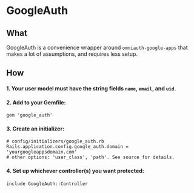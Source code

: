 # GoogleAuth

## What

GoogleAuth is a convenience wrapper around `omniauth-google-apps` that
makes a lot of assumptions, and requires less setup.

## How

#### 1. Your user model must have the string fields `name`, `email`, and `uid`.

#### 2. Add to your Gemfile:

    gem 'google_auth'

#### 3. Create an initializer:

    # config/initializers/google_auth.rb
    Rails.application.config.google_auth.domain = 'yourgoogleappsdomain.com'
    # other options: 'user_class', 'path'. See source for details.

#### 4. Set up whichever controller(s) you want protected:

    include GoogleAuth::Controller

